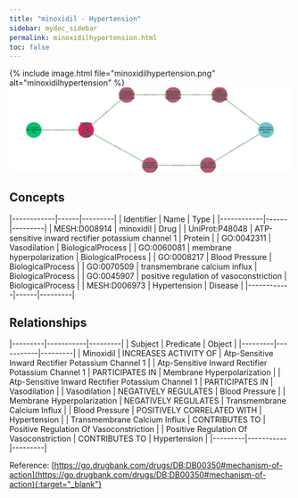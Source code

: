 ```yaml
---
title: "minoxidil - Hypertension"
sidebar: mydoc_sidebar
permalink: minoxidilhypertension.html
toc: false 
---
```


{% include image.html file="minoxidilhypertension.png" alt="minoxidilhypertension" %}![Path Visualization](/images/minoxidilhypertension.png)

## Concepts

|------------|------|---------|
| Identifier | Name | Type    |
|------------|------|---------|
| MESH:D008914 | minoxidil | Drug |
| UniProt:P48048 | ATP-sensitive inward rectifier potassium channel 1 | Protein |
| GO:0042311 | Vasodilation | BiologicalProcess |
| GO:0060081 | membrane hyperpolarization | BiologicalProcess |
| GO:0008217 | Blood Pressure | BiologicalProcess |
| GO:0070509 | transmembrane calcium influx | BiologicalProcess |
| GO:0045907 | positive regulation of vasoconstriction | BiologicalProcess |
| MESH:D006973 | Hypertension | Disease |
|------------|------|---------|

## Relationships

|---------|-----------|---------|
| Subject | Predicate | Object  |
|---------|-----------|---------|
| Minoxidil | INCREASES ACTIVITY OF | Atp-Sensitive Inward Rectifier Potassium Channel 1 |
| Atp-Sensitive Inward Rectifier Potassium Channel 1 | PARTICIPATES IN | Membrane Hyperpolarization |
| Atp-Sensitive Inward Rectifier Potassium Channel 1 | PARTICIPATES IN | Vasodilation |
| Vasodilation | NEGATIVELY REGULATES | Blood Pressure |
| Membrane Hyperpolarization | NEGATIVELY REGULATES | Transmembrane Calcium Influx |
| Blood Pressure | POSITIVELY CORRELATED WITH | Hypertension |
| Transmembrane Calcium Influx | CONTRIBUTES TO | Positive Regulation Of Vasoconstriction |
| Positive Regulation Of Vasoconstriction | CONTRIBUTES TO | Hypertension |
|---------|-----------|---------|

Reference: [https://go.drugbank.com/drugs/DB:DB00350#mechanism-of-action](https://go.drugbank.com/drugs/DB:DB00350#mechanism-of-action){:target="_blank"}